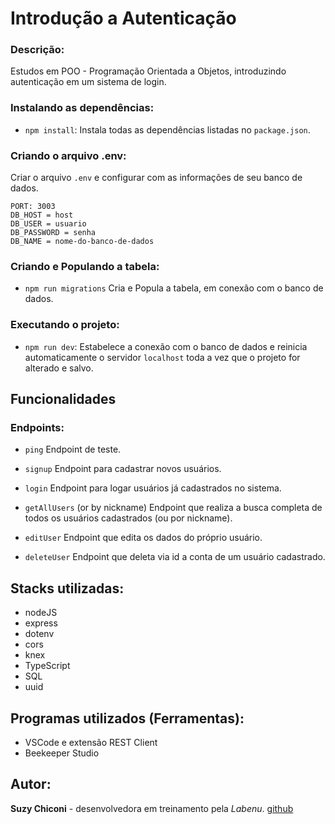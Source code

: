# Introdução a Autenticação

### Descrição:
Estudos em POO - Programação Orientada a Objetos, introduzindo autenticação em um sistema de login.

### Instalando as dependências:
-   `npm install`:
    Instala todas as dependências listadas no `package.json`.

### Criando o arquivo .env:
Criar o arquivo `.env` e configurar com as informações de seu banco de dados.
```
PORT: 3003
DB_HOST = host
DB_USER = usuario
DB_PASSWORD = senha
DB_NAME = nome-do-banco-de-dados
```

### Criando e Populando a tabela:
-   `npm run migrations`
    Cria e Popula a tabela, em conexão com o banco de dados.

### Executando o projeto:
-   `npm run dev`:
    Estabelece a conexão com o banco de dados e reinicia automaticamente o servidor `localhost` toda a vez que o projeto for alterado e salvo.

## Funcionalidades

### Endpoints:
- `ping`
Endpoint de teste.

- `signup`
Endpoint para cadastrar novos usuários.

- `login`
Endpoint para logar usuários já cadastrados no sistema.

- `getAllUsers` (or by nickname)
Endpoint que realiza a busca completa de todos os usuários cadastrados (ou por nickname).

- `editUser`
Endpoint que edita os dados do próprio usuário.

- `deleteUser`
Endpoint que deleta via id a conta de um usuário cadastrado.

## Stacks utilizadas:
- nodeJS
- express
- dotenv
- cors
- knex
- TypeScript
- SQL
-  uuid

## Programas utilizados (Ferramentas):
- VSCode e extensão REST Client
- Beekeeper Studio

## Autor:
**Suzy Chiconi** - desenvolvedora em treinamento pela *Labenu*.
[github](https://github.com/future4code/aragon-Suzy-Chiconi)